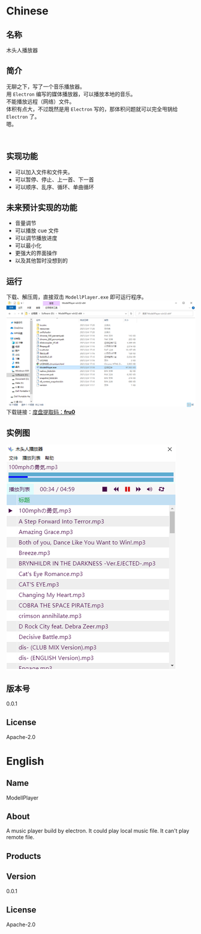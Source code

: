 # Chinese

## 名称
木头人播放器

## 简介

无聊之下，写了一个音乐播放器。  
用 `Electron` 编写的媒体播放器，可以播放本地的音乐。  
不能播放远程（网络）文件。  
体积有点大，不过既然是用 `Electron` 写的，那体积问题就可以完全甩锅给 `Electron` 了。  
嗯。

​
## 实现功能
* 可以加入文件和文件夹。
* 可以暂停、停止、上一首、下一首
* 可以顺序、乱序、循环、单曲循环

## 未来预计实现的功能

* 音量调节
* 可以播放 cue 文件
* 可以调节播放进度
* 可以最小化
* 更强大的界面操作
* 以及其他暂时没想到的

## 运行

下载、解压周，直接双击 `ModellPlayer.exe` 即可运行程序。  
![](./documents/how-open.png)
下载链接：[度盘提取码：**fru0**](https://pan.baidu.com/s/1XWUq-68uPNNjJKBG9Zos5A)  

## 实例图
![](./documents/instance.png)

## 版本号
0.0.1

## License
Apache-2.0

# English

## Name
ModellPlayer

## About
A music player build by electron.
It could play local music file.
It can't play remote file.

## Products

## Version
0.0.1

## License
Apache-2.0
